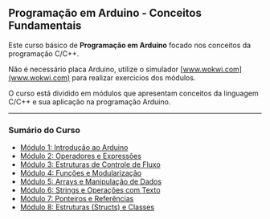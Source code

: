 ## Programação em Arduino - Conceitos Fundamentais

Este curso básico de **Programação em Arduino** focado nos conceitos da programação C/C++.

Não é necessário placa Arduino, utilize o simulador [www.wokwi.com](www.wokwi.com) para realizar exercicios dos módulos.

O curso está dividido em módulos que apresentam conceitos da linguagem C/C++ e sua aplicação na programação Arduino.

---
### Sumário do Curso 

- [Módulo 1: Introdução ao Arduino](modulo1.md)
- [Módulo 2: Operadores e Expressões](modulo2.md)
- [Módulo 3: Estruturas de Controle de Fluxo](modulo3.md)
- [Módulo 4: Funções e Modularização](modulo4.md)
- [Módulo 5: Arrays e Manipulação de Dados](modulo5.md)
- [Módulo 6: Strings e Operações com Texto](modulo6.md)
- [Módulo 7: Ponteiros e Referências](modulo7.md)
- [Módulo 8: Estruturas (Structs) e Classes](modulo8.md)